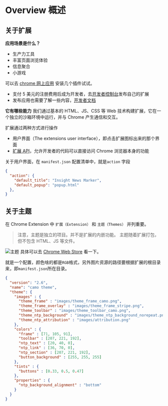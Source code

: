 # Overview 概述

## 关于扩展
**应用场景是什么？**
- 生产力工具
- 丰富页面浏览体验
- 信息聚合
- 小游戏

可以去 [chrome 网上应用](https://chrome.google.com/webstore/category/extensions) 安装几个插件试试。
- 支付 5 美元的注册费用后成为开发者，去[开发者控制台](https://chrome.google.com/webstore/devconsole)发布自己的扩展
- 发布应用也需要了解一些内容，[开发者文档](https://developer.chrome.com/docs/webstore/)

**它有哪些能力**
我们通过基本的 HTML、JS、CSS 等 Web 技术构建扩展，它在一个独立的沙箱环境中运行，并与 Chrome 产生通信和交互。

扩展通过两种方式进行操作
- 用户界面（The extensions user interface），即点击扩展图标出来的那个界面
- [扩展 API](https://developer.chrome.com/docs/extensions/reference/)，允许开发者的代码可以直接访问 Chrome 浏览器本身的功能

关于用户界面，在 `manifest.json` 配置清单中，就是`action` 字段
```json
{
  "action": {
    "default_title": "Insight News Marker",
    "default_popup": "popup.html"
  },
}
```

## 关于主题
在 Chrome Extension 中 `扩展（Extension）` 和 `主题（Themes）` 并列重要。
> 注意，主题是独立的项目。并不是扩展的内嵌功能。
主题随着扩展打包，但不包含 HTML、JS 等文件。

![主题](https://cdn.jsdelivr.net/gh/JunyWuuuu91/JunyWuuuu91.github.io@master/images/202203122355381.png)
具体可以去 [Chrome Web Store](https://chrome.google.com/webstore/category/themes) 看一下。

就是一个配置，颜色啥的都是`RGB`格式，另外图片资源的路径要根据扩展的根目录来，即`manifest.json`所在目录。
```json
{
  "version": "2.6",
  "name": "camo theme",
  "theme": {
    "images" : {
      "theme_frame" : "images/theme_frame_camo.png",
      "theme_frame_overlay" : "images/theme_frame_stripe.png",
      "theme_toolbar" : "images/theme_toolbar_camo.png",
      "theme_ntp_background" : "images/theme_ntp_background_norepeat.png",
      "theme_ntp_attribution" : "images/attribution.png"
    },
    "colors" : {
      "frame" : [71, 105, 91],
      "toolbar" : [207, 221, 192],
      "ntp_text" : [20, 40, 0],
      "ntp_link" : [36, 70, 0],
      "ntp_section" : [207, 221, 192],
      "button_background" : [255, 255, 255]
    },
    "tints" : {
      "buttons" : [0.33, 0.5, 0.47]
    },
    "properties" : {
      "ntp_background_alignment" : "bottom"
    }
  }
}
```
